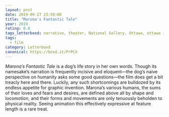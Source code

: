 ```yaml
---
layout: post 
date: 2019-09-27 23:59:00
title: "Marona's Fantastic Tale"
year: 2019
rating: 0.8
tags_letterboxd: narrative, theater, National Gallery, Ottawa, ottawa international animation festival, festival, animation
tags:
  - film
category: Letterboxd
canonical: https://boxd.it/PrPCX
---
```


<cite>Marona’s Fantastic Tale</cite> is a dog’s life story in her own words. Though its namesake’s narration is frequently incisive and eloquent—the dog’s naive perspective on humanity asks some good questions—the film does get a bit treacly here and there. Luckily, any such shortcomings are bulldozed by its endless appetite for graphic invention. Marona’s various humans, the sums of their loves and fears and desires, are defined above all by shape and locomotion, and their forms and movements are only tenuously beholden to physical reality. Seeing animation this effectively expressive at feature length is a rare treat.